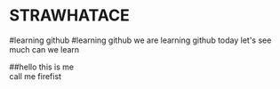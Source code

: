 # STRAWHATACE
#learning github
#learning github
we are learning github today
let's see much can we learn

##hello this is me
<br>
call me firefist